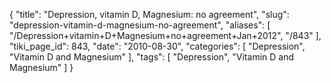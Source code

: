 {
    "title": "Depression, vitamin D, Magnesium: no agreement",
    "slug": "depression-vitamin-d-magnesium-no-agreement",
    "aliases": [
        "/Depression+vitamin+D+Magnesium+no+agreement+Jan+2012",
        "/843"
    ],
    "tiki_page_id": 843,
    "date": "2010-08-30",
    "categories": [
        "Depression",
        "Vitamin D and Magnesium"
    ],
    "tags": [
        "Depression",
        "Vitamin D and Magnesium"
    ]
}